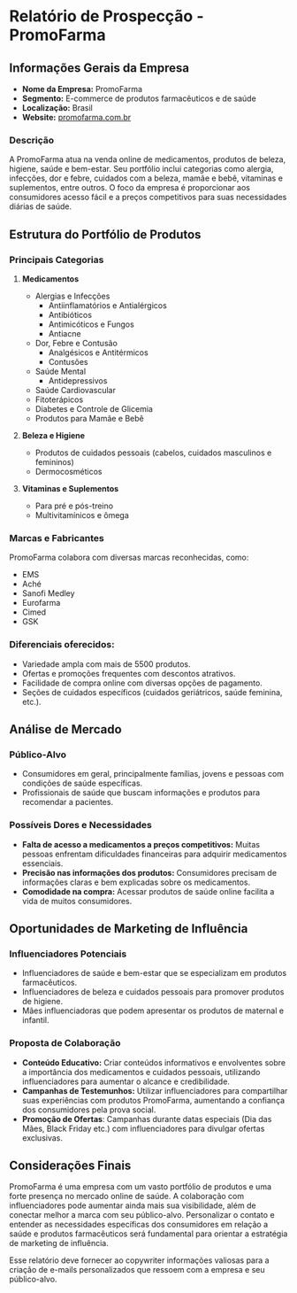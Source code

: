 # Relatório de Prospecção - PromoFarma

## Informações Gerais da Empresa
- **Nome da Empresa:** PromoFarma
- **Segmento:** E-commerce de produtos farmacêuticos e de saúde
- **Localização:** Brasil
- **Website:** [promofarma.com.br](https://www.promofarma.com.br)
  
### Descrição
A PromoFarma atua na venda online de medicamentos, produtos de beleza, higiene, saúde e bem-estar. Seu portfólio inclui categorias como alergia, infecções, dor e febre, cuidados com a beleza, mamãe e bebê, vitaminas e suplementos, entre outros. O foco da empresa é proporcionar aos consumidores acesso fácil e a preços competitivos para suas necessidades diárias de saúde.

## Estrutura do Portfólio de Produtos
### Principais Categorias
1. **Medicamentos**
   - Alergias e Infecções
     - Antiinflamatórios e Antialérgicos
     - Antibióticos
     - Antimicóticos e Fungos
     - Antiacne
   - Dor, Febre e Contusão
     - Analgésicos e Antitérmicos
     - Contusões
   - Saúde Mental
     - Antidepressivos
   - Saúde Cardiovascular
   - Fitoterápicos
   - Diabetes e Controle de Glicemia
   - Produtos para Mamãe e Bebê

2. **Beleza e Higiene**
   - Produtos de cuidados pessoais (cabelos, cuidados masculinos e femininos)
   - Dermocosméticos

3. **Vitaminas e Suplementos**
   - Para pré e pós-treino
   - Multivitamínicos e ômega

### Marcas e Fabricantes
PromoFarma colabora com diversas marcas reconhecidas, como:
- EMS
- Aché
- Sanofi Medley
- Eurofarma
- Cimed
- GSK

### Diferenciais oferecidos:
- Variedade ampla com mais de 5500 produtos.
- Ofertas e promoções frequentes com descontos atrativos.
- Facilidade de compra online com diversas opções de pagamento.
- Seções de cuidados específicos (cuidados geriátricos, saúde feminina, etc.).

## Análise de Mercado
### Público-Alvo
- Consumidores em geral, principalmente famílias, jovens e pessoas com condições de saúde específicas.
- Profissionais de saúde que buscam informações e produtos para recomendar a pacientes.

### Possíveis Dores e Necessidades
- **Falta de acesso a medicamentos a preços competitivos:** Muitas pessoas enfrentam dificuldades financeiras para adquirir medicamentos essenciais.
- **Precisão nas informações dos produtos:** Consumidores precisam de informações claras e bem explicadas sobre os medicamentos.
- **Comodidade na compra:** Acessar produtos de saúde online facilita a vida de muitos consumidores.

## Oportunidades de Marketing de Influência
### Influenciadores Potenciais
- Influenciadores de saúde e bem-estar que se especializam em produtos farmacêuticos.
- Influenciadores de beleza e cuidados pessoais para promover produtos de higiene.
- Mães influenciadoras que podem apresentar os produtos de maternal e infantil.

### Proposta de Colaboração
- **Conteúdo Educativo:** Criar conteúdos informativos e envolventes sobre a importância dos medicamentos e cuidados pessoais, utilizando influenciadores para aumentar o alcance e credibilidade.
- **Campanhas de Testemunhos:** Utilizar influenciadores para compartilhar suas experiências com produtos PromoFarma, aumentando a confiança dos consumidores pela prova social.
- **Promoção de Ofertas**: Campanhas durante datas especiais (Dia das Mães, Black Friday etc.) com influenciadores para divulgar ofertas exclusivas.

## Considerações Finais
PromoFarma é uma empresa com um vasto portfólio de produtos e uma forte presença no mercado online de saúde. A colaboração com influenciadores pode aumentar ainda mais sua visibilidade, além de conectar melhor a marca com seu público-alvo. Personalizar o contato e entender as necessidades específicas dos consumidores em relação a saúde e produtos farmacêuticos será fundamental para orientar a estratégia de marketing de influência. 

Esse relatório deve fornecer ao copywriter informações valiosas para a criação de e-mails personalizados que ressoem com a empresa e seu público-alvo.